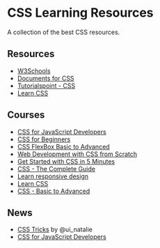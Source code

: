 # CSS Learning Resources

A collection of the best CSS resources.

## Resources

- [W3Schools](https://www.w3schools.com/css/)
- [Documents for CSS](https://developer.mozilla.org/en-US/docs/Web/CSS)
- [Tutorialspoint - CSS](https://www.tutorialspoint.com/css/index.htm)
- [Learn CSS](https://web.dev/learn/css/)

## Courses

- [CSS for JavaScript Developers](https://css-for-js.dev/)
- [CSS for Beginners](https://www.udemy.com/course/html5-fundamentals-for-beginners/)
- [CSS FlexBox Basic to Advanced](https://www.udemy.com/course/css-flexbox-basic-to-advanced-with-responsive-project/)
- [Web Development with CSS from Scratch](https://www.udemy.com/course/web-development-learn-by-doing-html5-css3-from-scratch-introductory/) 
- [Get Started with CSS in 5 Minutes](https://www.freecodecamp.org/news/get-started-with-css-in-5-minutes-e0804813fc3e/)
- [CSS - The Complete Guide](https://www.udemy.com/course/css-the-complete-guide-incl-flexbox-grid-sass/?ranMID=39197&ranEAID=JVFxdTr9V80&ranSiteID=JVFxdTr9V80-.WqxzIGm4.J8afJ.HVu5tw&LSNPUBID=JVFxdTr9V80&utm_source=aff-campaign&utm_medium=udemyads)
- [Learn responsive design](https://www.coursera.org/learn/responsivedesign?ranMID=40328&ranEAID=JVFxdTr9V80&ranSiteID=JVFxdTr9V80-N8bfvHnLZKmwhdi2fKThTA&siteID=JVFxdTr9V80-N8bfvHnLZKmwhdi2fKThTA&utm_content=10&utm_medium=partners&utm_source=linkshare&utm_campaign=JVFxdTr9V80)
- [Learn CSS](https://www.edx.org/learn/css)
- [CSS - Basic to Advanced](https://www.codecademy.com/catalog/language/html-css?utm_source=pepperjam&utm_medium=affiliate&utm_term=231808&clickId=3835390508&pj_creativeid=8-12462&pj_publisherid=231808)

## News

- [CSS Tricks](https://css-tricks.com/) by @ui_natalie
- [CSS for JavaScript Developers](https://www.feedspot.com/infiniterss.php?_src=feed_title&followfeedid=124822&q=site:https%3A%2F%2Fstackoverflow.com%2Ffeeds%2Ftag%3Ftagnames%3Dcss)
